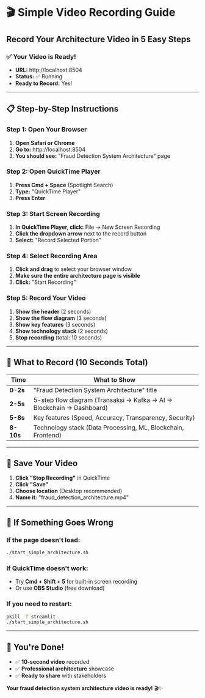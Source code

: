 # 🎬 Simple Video Recording Guide
## Record Your Architecture Video in 5 Easy Steps

### ✅ **Your Video is Ready!**
- **URL:** http://localhost:8504
- **Status:** ✅ Running
- **Ready to Record:** Yes!

---

## 📋 **Step-by-Step Instructions**

### **Step 1: Open Your Browser**
1. **Open Safari or Chrome**
2. **Go to:** http://localhost:8504
3. **You should see:** "Fraud Detection System Architecture" page

### **Step 2: Open QuickTime Player**
1. **Press Cmd + Space** (Spotlight Search)
2. **Type:** "QuickTime Player"
3. **Press Enter**

### **Step 3: Start Screen Recording**
1. **In QuickTime Player, click:** File → New Screen Recording
2. **Click the dropdown arrow** next to the record button
3. **Select:** "Record Selected Portion"

### **Step 4: Select Recording Area**
1. **Click and drag** to select your browser window
2. **Make sure the entire architecture page is visible**
3. **Click:** "Start Recording"

### **Step 5: Record Your Video**
1. **Show the header** (2 seconds)
2. **Show the flow diagram** (3 seconds)
3. **Show key features** (3 seconds)
4. **Show technology stack** (2 seconds)
5. **Stop recording** (total: 10 seconds)

---

## 🎯 **What to Record (10 Seconds Total)**

| Time | What to Show |
|------|--------------|
| **0-2s** | "Fraud Detection System Architecture" title |
| **2-5s** | 5-step flow diagram (Transaksi → Kafka → AI → Blockchain → Dashboard) |
| **5-8s** | Key features (Speed, Accuracy, Transparency, Security) |
| **8-10s** | Technology stack (Data Processing, ML, Blockchain, Frontend) |

---

## 📱 **Save Your Video**
1. **Click "Stop Recording"** in QuickTime
2. **Click "Save"**
3. **Choose location** (Desktop recommended)
4. **Name it:** "fraud_detection_architecture.mp4"

---

## 🔧 **If Something Goes Wrong**

### **If the page doesn't load:**
```bash
./start_simple_architecture.sh
```

### **If QuickTime doesn't work:**
- Try **Cmd + Shift + 5** for built-in screen recording
- Or use **OBS Studio** (free download)

### **If you need to restart:**
```bash
pkill -f streamlit
./start_simple_architecture.sh
```

---

## 🎉 **You're Done!**
- ✅ **10-second video** recorded
- ✅ **Professional architecture** showcase
- ✅ **Ready to share** with stakeholders

**Your fraud detection system architecture video is ready!** 🎬✨ 